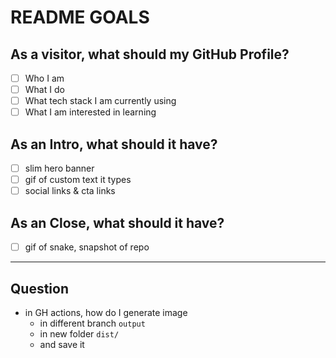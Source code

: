 # README GOALS

## As a visitor, what should my GitHub Profile?

- [ ] Who I am
- [ ] What I do
- [ ] What tech stack I am currently using
- [ ] What I am interested in learning

## As an Intro, what should it have?

- [ ] slim hero banner
- [ ] gif of custom text it types
- [ ] social links & cta links

## As an Close, what should it have?

- [ ] gif of snake, snapshot of repo

---

## Question

- in GH actions, how do I generate image
  - in different branch `output`
  - in new folder `dist/`
  - and save it